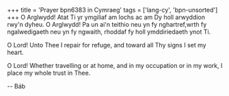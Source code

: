 +++
title = 'Prayer bpn6383 in Cymraeg'
tags = ['lang-cy', 'bpn-unsorted']
+++
O Arglwydd!
Atat Ti yr ymgiliaf am lochs ac am Dy holl arwyddion rwy'n dyheu. O Arglwydd! Pa un ai'n teithio neu yn fy nghartref,wrth fy ngalwedigaeth neu yn fy ngwaith, rhoddaf fy holl ymddiriedaeth ynot Ti.


O Lord!
 Unto Thee I repair for refuge, and toward all Thy signs I set my heart.

O Lord! Whether travelling or at home, and in my occupation or in my work, I place my whole trust in Thee.

-- Báb
